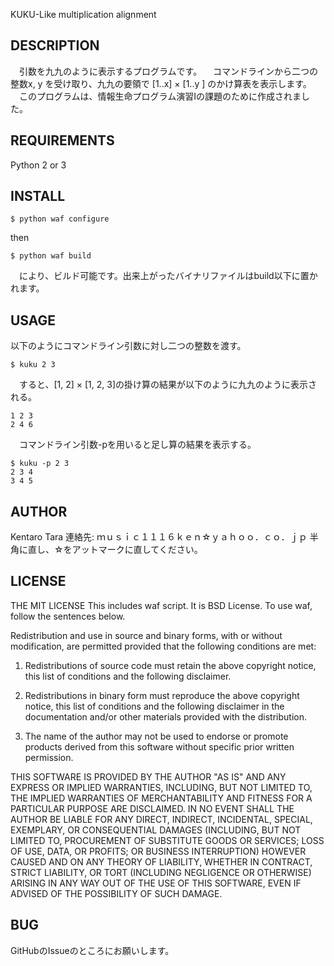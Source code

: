 KUKU-Like multiplication alignment

## DESCRIPTION

　引数を九九のように表示するプログラムです。
　コマンドラインから二つの整数x, y を受け取り、九九の要領で [1..x] × [1..y ] のかけ算表を表示します。
　このプログラムは、情報生命プログラム演習Iの課題のために作成されました。

## REQUIREMENTS

  Python 2 or 3

## INSTALL

````
$ python waf configure
````

  then

````
$ python waf build
````

　により、ビルド可能です。出来上がったバイナリファイルはbuild以下に置かれます。
 
## USAGE

  以下のようにコマンドライン引数に対し二つの整数を渡す。

````
$ kuku 2 3
````

　すると、[1, 2] × [1, 2, 3]の掛け算の結果が以下のように九九のように表示される。

````
1 2 3 
2 4 6 
````

　コマンドライン引数-pを用いると足し算の結果を表示する。

````
$ kuku -p 2 3
2 3 4 
3 4 5 
````

## AUTHOR

  Kentaro Tara
  連絡先: ｍｕｓｉｃ１１１６ｋｅｎ☆ｙａｈｏｏ．ｃｏ．ｊｐ
  半角に直し、☆をアットマークに直してください。

## LICENSE

  THE MIT LICENSE
  This includes waf script. It is BSD License. To use waf, follow the sentences below.

  Redistribution and use in source and binary forms, with or without
modification, are permitted provided that the following conditions
are met:

1. Redistributions of source code must retain the above copyright
   notice, this list of conditions and the following disclaimer.

2. Redistributions in binary form must reproduce the above copyright
   notice, this list of conditions and the following disclaimer in the
   documentation and/or other materials provided with the distribution.

3. The name of the author may not be used to endorse or promote products
   derived from this software without specific prior written permission.

THIS SOFTWARE IS PROVIDED BY THE AUTHOR "AS IS" AND ANY EXPRESS OR
IMPLIED WARRANTIES, INCLUDING, BUT NOT LIMITED TO, THE IMPLIED
WARRANTIES OF MERCHANTABILITY AND FITNESS FOR A PARTICULAR PURPOSE ARE
DISCLAIMED. IN NO EVENT SHALL THE AUTHOR BE LIABLE FOR ANY DIRECT,
INDIRECT, INCIDENTAL, SPECIAL, EXEMPLARY, OR CONSEQUENTIAL DAMAGES
(INCLUDING, BUT NOT LIMITED TO, PROCUREMENT OF SUBSTITUTE GOODS OR
SERVICES; LOSS OF USE, DATA, OR PROFITS; OR BUSINESS INTERRUPTION)
HOWEVER CAUSED AND ON ANY THEORY OF LIABILITY, WHETHER IN CONTRACT,
STRICT LIABILITY, OR TORT (INCLUDING NEGLIGENCE OR OTHERWISE) ARISING
IN ANY WAY OUT OF THE USE OF THIS SOFTWARE, EVEN IF ADVISED OF THE
POSSIBILITY OF SUCH DAMAGE.

## BUG 

  GitHubのIssueのところにお願いします。

